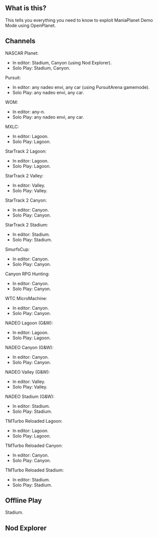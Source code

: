 ## What is this?
This tells you everything you need to know to exploit ManiaPlanet Demo Mode using OpenPlanet.

## Channels
NASCAR Planet:
  - In editor: Stadium, Canyon (using Nod Explorer).
  - Solo Play: Stadium, Canyon.

Pursuit:
  - In editor: any nadeo envi, any car (using PursuitArena gamemode).
  - Solo Play: any nadeo envi, any car.

WOM:
  - In editor: any-n.
  - Solo Play: any nadeo envi, any car.

MXLC:
  - In editor: Lagoon.
  - Solo Play: Lagoon.

StarTrack 2 Lagoon:
  - In editor: Lagoon.
  - Solo Play: Lagoon.

StarTrack 2 Valley:
  - In editor: Valley.
  - Solo Play: Valley.

StarTrack 2 Canyon:
  - In editor: Canyon.
  - Solo Play: Canyon.

StarTrack 2 Stadium:
  - In editor: Stadium.
  - Solo Play: Stadium.

SmurfsCup:
  - In editor: Canyon.
  - Solo Play: Canyon.

Canyon RPG Hunting:
  - In editor: Canyon.
  - Solo Play: Canyon.

WTC MicroMachine:
  - In editor: Canyon.
  - Solo Play: Canyon.

NADEO Lagoon (G&W):
  - In editor: Lagoon.
  - Solo Play: Lagoon.

NADEO Canyon (G&W):
  - In editor: Canyon.
  - Solo Play: Canyon.
 
NADEO Valley (G&W):
  - In editor: Valley.
  - Solo Play: Valley.

NADEO Stadium (G&W):
  - In editor: Stadium.
  - Solo Play: Stadium.

TMTurbo Reloaded Lagoon:
  - In editor: Lagoon.
  - Solo Play: Lagoon.

TMTurbo Reloaded Canyon:
  - In editor: Canyon.
  - Solo Play: Canyon.

TMTurbo Reloaded Stadium:
  - In editor: Stadium.
  - Solo Play: Stadium.

## Offline Play
Stadium.

## Nod Explorer

